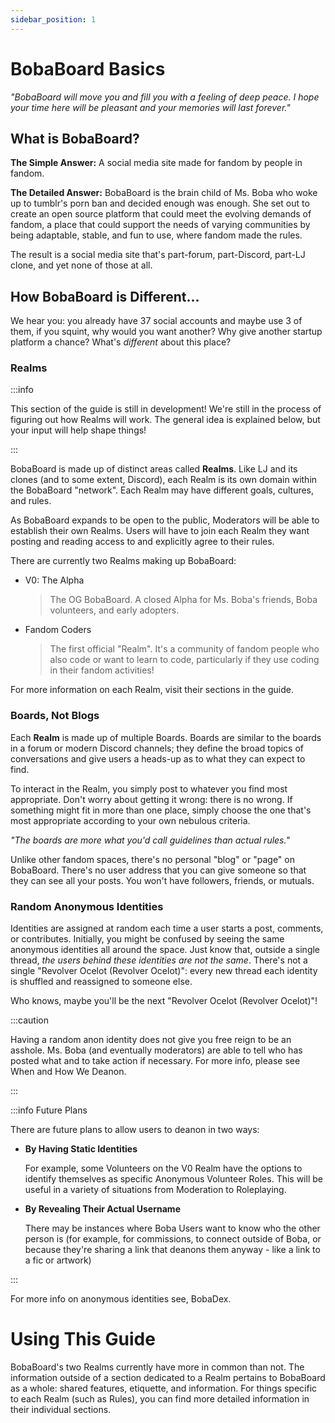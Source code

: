 ```yaml
---
sidebar_position: 1
---
```

# BobaBoard Basics

_"BobaBoard will move you and fill you with a feeling of deep peace. I hope your time here will be pleasant and your memories will last forever."_

## What is BobaBoard?
**The Simple Answer:** A social media site made for fandom by people in fandom.

**The Detailed Answer:** BobaBoard is the brain child of Ms. Boba who woke up to tumblr's porn ban and decided enough was enough. She set out to create an open source platform that could meet the evolving demands of fandom, a place that could support the needs of varying communities by being adaptable, stable, and fun to use, where fandom made the rules.

The result is a social media site that's part-forum, part-Discord, part-LJ clone, and yet none of those at all.

## How BobaBoard is Different...
We hear you: you already have 37 social accounts and maybe use 3 of them, if you squint, why would you want another? Why give another startup platform a chance? What's _different_ about this place?

### Realms
:::info

This section of the guide is still in development! We're still in the process of figuring out how Realms will work. The general idea is explained below, but your input will help shape things!

:::

BobaBoard is made up of distinct areas called **Realms**. Like LJ and its clones (and to some extent, Discord), each Realm is its own domain within the BobaBoard "network". Each Realm may have different goals, cultures, and rules.

As BobaBoard expands to be open to the public, Moderators will be able to establish their own Realms. Users will have to join each Realm they want posting and reading access to and explicitly agree to their rules.

There are currently two Realms making up BobaBoard:
- V0: The Alpha
  > The OG BobaBoard. A closed Alpha for Ms. Boba's friends, Boba volunteers, and early adopters.

- Fandom Coders
  > The first official "Realm". It's a community of fandom people who also code or want to learn to code, particularly if they use coding in their fandom activities!

For more information on each Realm, visit their sections in the guide.

### Boards, Not Blogs
Each **Realm** is made up of multiple Boards. Boards are similar to the boards in a forum or modern Discord channels; they define the broad topics of conversations and give users a heads-up as to what they can expect to find.

To interact in the Realm, you simply post to whatever you find most appropriate. Don't worry about getting it wrong: there is no wrong. If something might fit in more than one place, simply choose the one that's most appropriate according to your own nebulous criteria.

_"The boards are more what you'd call guidelines than actual rules."_

Unlike other fandom spaces, there's no personal "blog" or "page" on BobaBoard. There's no user address that you can give someone so that they can see all your posts. You won't have followers, friends, or mutuals.

### Random Anonymous Identities
Identities are assigned at random each time a user starts a post, comments, or contributes. Initially, you might be confused by seeing the same anonymous identities all around the space. Just know that, outside a single thread, *the users behind these identities are not the same*. There's not a single "Revolver Ocelot (Revolver Ocelot)": every new thread each identity is shuffled and reassigned to someone else. 

Who knows, maybe you'll be the next "Revolver Ocelot (Revolver Ocelot)"!

:::caution

Having a  random anon identity does not give you free reign to be an asshole. Ms. Boba (and eventually moderators) are able to tell who has posted what and to take action if necessary. For more info, please see When and How We Deanon.

:::

:::info Future Plans

There are future plans to allow users to deanon in two ways:

- **By Having Static Identities**

    For example, some Volunteers on the V0 Realm have the options to identify themselves as specific Anonymous Volunteer Roles. This will be useful in a variety of situations from Moderation to Roleplaying.

- **By Revealing Their Actual Username**

    There may be instances where Boba Users want to know who the other person is (for example, for commissions, to connect outside of Boba, or because they're sharing a link that deanons them anyway - like a link to a fic or artwork)

:::

For more info on anonymous identities see, BobaDex.

# Using This Guide
BobaBoard's two Realms currently have more in common than not. The information outside of a section dedicated to a Realm pertains to BobaBoard as a whole: shared features, etiquette, and information. For things specific to each Realm (such as Rules), you can find more detailed information in their individual sections.

<!-- DOMMENTED OUT: Will be moved, but wanted to save text.
## Etiquette

What to do (and not to do) in the community.

### DO

- Be Kind.
- Be Weird.
- Be Supportive.
- Deescalate Conflict.

### DON'T DO

- Be an Asshole.
- Yuck Someone Else's Yum, as they say.
  - If you have serious concerns, do bring them up, either privately or on the appropriate Board. Please remember the "do" rules, and be mindful that the present fandom climate might make some people twitchier about certain subjects.
- Continue pressing an issue after someone has asked you to stop. In threads, **OP has final saying on what is allowed on their thread**. Making a different thread to discuss something OP would rather not touch upon is allowed, but try to avoid "subtle" jabs at the previous OP (trust us, they're never subtle). -->
